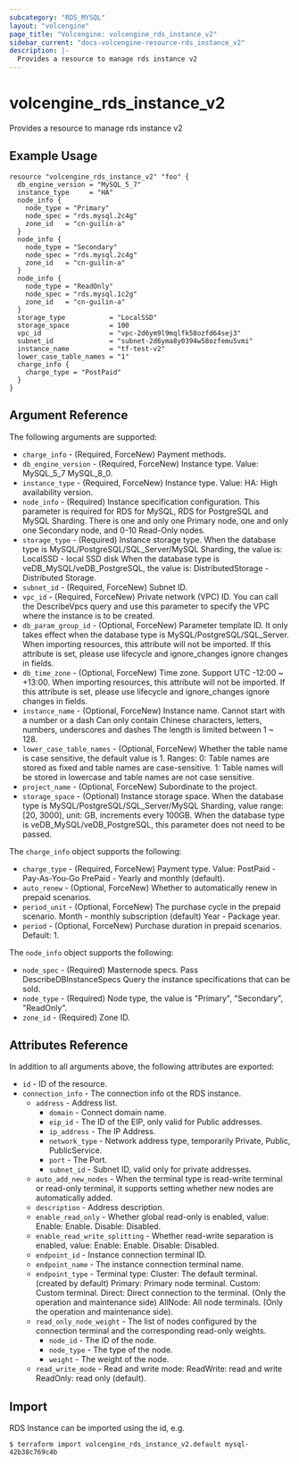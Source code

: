 ```yaml
---
subcategory: "RDS_MYSQL"
layout: "volcengine"
page_title: "Volcengine: volcengine_rds_instance_v2"
sidebar_current: "docs-volcengine-resource-rds_instance_v2"
description: |-
  Provides a resource to manage rds instance v2
---
```

# volcengine_rds_instance_v2
Provides a resource to manage rds instance v2
## Example Usage
```hcl
resource "volcengine_rds_instance_v2" "foo" {
  db_engine_version = "MySQL_5_7"
  instance_type     = "HA"
  node_info {
    node_type = "Primary"
    node_spec = "rds.mysql.2c4g"
    zone_id   = "cn-guilin-a"
  }
  node_info {
    node_type = "Secondary"
    node_spec = "rds.mysql.2c4g"
    zone_id   = "cn-guilin-a"
  }
  node_info {
    node_type = "ReadOnly"
    node_spec = "rds.mysql.1c2g"
    zone_id   = "cn-guilin-a"
  }
  storage_type           = "LocalSSD"
  storage_space          = 100
  vpc_id                 = "vpc-2d6ym9l9mqlfk58ozfd64sej3"
  subnet_id              = "subnet-2d6yma8y0394w58ozfemu5vmi"
  instance_name          = "tf-test-v2"
  lower_case_table_names = "1"
  charge_info {
    charge_type = "PostPaid"
  }
}
```
## Argument Reference
The following arguments are supported:
* `charge_info` - (Required, ForceNew) Payment methods.
* `db_engine_version` - (Required, ForceNew) Instance type. Value:
MySQL_5_7
MySQL_8_0.
* `instance_type` - (Required, ForceNew) Instance type. Value:
HA: High availability version.
* `node_info` - (Required) Instance specification configuration. This parameter is required for RDS for MySQL, RDS for PostgreSQL and MySQL Sharding. There is one and only one Primary node, one and only one Secondary node, and 0-10 Read-Only nodes.
* `storage_type` - (Required) Instance storage type. When the database type is MySQL/PostgreSQL/SQL_Server/MySQL Sharding, the value is:
LocalSSD - local SSD disk
When the database type is veDB_MySQL/veDB_PostgreSQL, the value is:
DistributedStorage - Distributed Storage.
* `subnet_id` - (Required, ForceNew) Subnet ID.
* `vpc_id` - (Required, ForceNew) Private network (VPC) ID. You can call the DescribeVpcs query and use this parameter to specify the VPC where the instance is to be created.
* `db_param_group_id` - (Optional, ForceNew) Parameter template ID. It only takes effect when the database type is MySQL/PostgreSQL/SQL_Server. When importing resources, this attribute will not be imported. If this attribute is set, please use lifecycle and ignore_changes ignore changes in fields.
* `db_time_zone` - (Optional, ForceNew) Time zone. Support UTC -12:00 ~ +13:00. When importing resources, this attribute will not be imported. If this attribute is set, please use lifecycle and ignore_changes ignore changes in fields.
* `instance_name` - (Optional, ForceNew) Instance name. Cannot start with a number or a dash
Can only contain Chinese characters, letters, numbers, underscores and dashes
The length is limited between 1 ~ 128.
* `lower_case_table_names` - (Optional, ForceNew) Whether the table name is case sensitive, the default value is 1.
Ranges:
0: Table names are stored as fixed and table names are case-sensitive.
1: Table names will be stored in lowercase and table names are not case sensitive.
* `project_name` - (Optional, ForceNew) Subordinate to the project.
* `storage_space` - (Optional) Instance storage space.
When the database type is MySQL/PostgreSQL/SQL_Server/MySQL Sharding, value range: [20, 3000], unit: GB, increments every 100GB.
When the database type is veDB_MySQL/veDB_PostgreSQL, this parameter does not need to be passed.

The `charge_info` object supports the following:

* `charge_type` - (Required, ForceNew) Payment type. Value:
PostPaid - Pay-As-You-Go
PrePaid - Yearly and monthly (default).
* `auto_renew` - (Optional, ForceNew) Whether to automatically renew in prepaid scenarios.
* `period_unit` - (Optional, ForceNew) The purchase cycle in the prepaid scenario.
Month - monthly subscription (default)
Year - Package year.
* `period` - (Optional, ForceNew) Purchase duration in prepaid scenarios. Default: 1.

The `node_info` object supports the following:

* `node_spec` - (Required) Masternode specs. Pass
DescribeDBInstanceSpecs Query the instance specifications that can be sold.
* `node_type` - (Required) Node type, the value is "Primary", "Secondary", "ReadOnly".
* `zone_id` - (Required) Zone ID.

## Attributes Reference
In addition to all arguments above, the following attributes are exported:
* `id` - ID of the resource.
* `connection_info` - The connection info ot the RDS instance.
    * `address` - Address list.
        * `domain` - Connect domain name.
        * `eip_id` - The ID of the EIP, only valid for Public addresses.
        * `ip_address` - The IP Address.
        * `network_type` - Network address type, temporarily Private, Public, PublicService.
        * `port` - The Port.
        * `subnet_id` - Subnet ID, valid only for private addresses.
    * `auto_add_new_nodes` - When the terminal type is read-write terminal or read-only terminal, it supports setting whether new nodes are automatically added.
    * `description` - Address description.
    * `enable_read_only` - Whether global read-only is enabled, value: Enable: Enable. Disable: Disabled.
    * `enable_read_write_splitting` - Whether read-write separation is enabled, value: Enable: Enable. Disable: Disabled.
    * `endpoint_id` - Instance connection terminal ID.
    * `endpoint_name` - The instance connection terminal name.
    * `endpoint_type` - Terminal type:
Cluster: The default terminal. (created by default)
Primary: Primary node terminal.
Custom: Custom terminal.
Direct: Direct connection to the terminal. (Only the operation and maintenance side)
AllNode: All node terminals. (Only the operation and maintenance side).
    * `read_only_node_weight` - The list of nodes configured by the connection terminal and the corresponding read-only weights.
        * `node_id` - The ID of the node.
        * `node_type` - The type of the node.
        * `weight` - The weight of the node.
    * `read_write_mode` - Read and write mode:
ReadWrite: read and write
ReadOnly: read only (default).


## Import
RDS Instance can be imported using the id, e.g.
```
$ terraform import volcengine_rds_instance_v2.default mysql-42b38c769c4b
```


